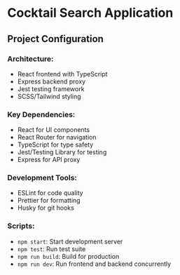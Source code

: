 # Cocktail Search Application

## Project Configuration

### Architecture:

- React frontend with TypeScript
- Express backend proxy
- Jest testing framework
- SCSS/Tailwind styling

### Key Dependencies:

- React for UI components
- React Router for navigation
- TypeScript for type safety
- Jest/Testing Library for testing
- Express for API proxy

### Development Tools:

- ESLint for code quality
- Prettier for formatting
- Husky for git hooks

### Scripts:

- `npm start`: Start development server
- `npm test`: Run test suite
- `npm run build`: Build for production
- `npm run dev`: Run frontend and backend concurrently
